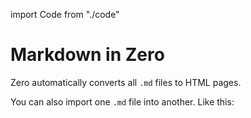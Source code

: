 import Code from "./code"

# Markdown in Zero

Zero automatically converts all `.md` files to HTML pages.

You can also import one `.md` file into another. Like this:

<Code />